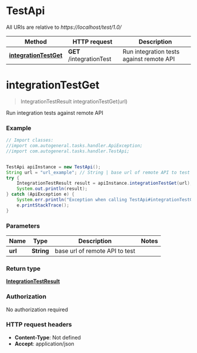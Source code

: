# TestApi

All URIs are relative to *https://localhost/test/1.0/*

Method | HTTP request | Description
------------- | ------------- | -------------
[**integrationTestGet**](TestApi.md#integrationTestGet) | **GET** /integrationTest | Run integration tests against remote API


<a name="integrationTestGet"></a>
# **integrationTestGet**
> IntegrationTestResult integrationTestGet(url)

Run integration tests against remote API

### Example
```java
// Import classes:
//import com.autogeneral.tasks.handler.ApiException;
//import com.autogeneral.tasks.handler.TestApi;


TestApi apiInstance = new TestApi();
String url = "url_example"; // String | base url of remote API to test
try {
    IntegrationTestResult result = apiInstance.integrationTestGet(url);
    System.out.println(result);
} catch (ApiException e) {
    System.err.println("Exception when calling TestApi#integrationTestGet");
    e.printStackTrace();
}
```

### Parameters

Name | Type | Description  | Notes
------------- | ------------- | ------------- | -------------
 **url** | **String**| base url of remote API to test |

### Return type

[**IntegrationTestResult**](IntegrationTestResult.md)

### Authorization

No authorization required

### HTTP request headers

 - **Content-Type**: Not defined
 - **Accept**: application/json

